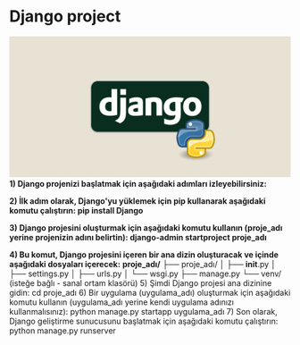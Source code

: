 # Django project
![App Screenshot](https://github.com/firengizz099/Django_project/blob/main/django1.jpg?raw=true)
**1) Django projenizi başlatmak için aşağıdaki adımları izleyebilirsiniz:**

**2) İlk adım olarak, Django'yu yüklemek için pip kullanarak aşağıdaki komutu çalıştırın:
pip install Django**

**3) Django projesini oluşturmak için aşağıdaki komutu kullanın (proje_adı yerine projenizin adını belirtin):
django-admin startproject proje_adı**

**4) Bu komut, Django projesini içeren bir ana dizin oluşturacak ve içinde aşağıdaki dosyaları içerecek:**
**proje_adı/**
├── proje_adı/
│   ├── __init__.py
│   ├── settings.py
│   ├── urls.py
│   └── wsgi.py
├── manage.py
└── venv/ (isteğe bağlı - sanal ortam klasörü)
5) Şimdi Django projesi ana dizinine gidin:
cd proje_adı
6) Bir uygulama (uygulama_adı) oluşturmak için aşağıdaki komutu kullanın (uygulama_adı yerine kendi uygulama adınızı kullanmalısınız):
python manage.py startapp uygulama_adı
7) Son olarak, Django geliştirme sunucusunu başlatmak için aşağıdaki komutu çalıştırın:
python manage.py runserver
